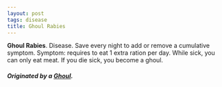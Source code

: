 ```yaml
---
layout: post
tags: disease
title: Ghoul Rabies
---
```


<span class="alchemy">**Ghoul Rabies**. Disease. Save every night to add or remove a cumulative symptom. Symptom: requires to eat 1 extra ration per day. While sick, you can only eat meat. If you die sick, you become a ghoul. </span>

##### Originated by a [Ghoul](/monsters/ghoul).
